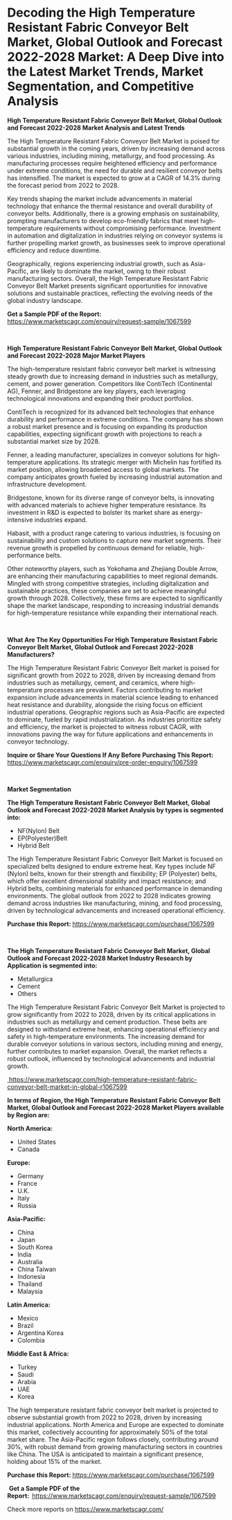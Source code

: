 <p><h1>Decoding the High Temperature Resistant Fabric Conveyor Belt Market, Global Outlook and Forecast 2022-2028 Market: A Deep Dive into the Latest Market Trends, Market Segmentation, and Competitive Analysis</h1></p><p><strong>High Temperature Resistant Fabric Conveyor Belt Market, Global Outlook and Forecast 2022-2028 Market Analysis and Latest Trends</strong></p>
<p><p>The High Temperature Resistant Fabric Conveyor Belt Market is poised for substantial growth in the coming years, driven by increasing demand across various industries, including mining, metallurgy, and food processing. As manufacturing processes require heightened efficiency and performance under extreme conditions, the need for durable and resilient conveyor belts has intensified. The market is expected to grow at a CAGR of 14.3% during the forecast period from 2022 to 2028.</p><p>Key trends shaping the market include advancements in material technology that enhance the thermal resistance and overall durability of conveyor belts. Additionally, there is a growing emphasis on sustainability, prompting manufacturers to develop eco-friendly fabrics that meet high-temperature requirements without compromising performance. Investment in automation and digitalization in industries relying on conveyor systems is further propelling market growth, as businesses seek to improve operational efficiency and reduce downtime.</p><p>Geographically, regions experiencing industrial growth, such as Asia-Pacific, are likely to dominate the market, owing to their robust manufacturing sectors. Overall, the High Temperature Resistant Fabric Conveyor Belt Market presents significant opportunities for innovative solutions and sustainable practices, reflecting the evolving needs of the global industry landscape.</p></p>
<p><strong>Get a Sample PDF of the Report:&nbsp;</strong> <a href="https://www.marketscagr.com/enquiry/request-sample/1067599?utm_campaign=1902&utm_medium=2&utm_source=Github&utm_content=ia&utm_term=21032025&utm_id=high-temperature-resistant-fabric-conveyor-belt-market-global-outlook-and-forecast-2022-2028">https://www.marketscagr.com/enquiry/request-sample/1067599</a></p>
<p>&nbsp;</p>
<p><strong>High Temperature Resistant Fabric Conveyor Belt Market, Global Outlook and Forecast 2022-2028 Major Market Players</strong></p>
<p><p>The high-temperature resistant fabric conveyor belt market is witnessing steady growth due to increasing demand in industries such as metallurgy, cement, and power generation. Competitors like ContiTech (Continental AG), Fenner, and Bridgestone are key players, each leveraging technological innovations and expanding their product portfolios.</p><p>ContiTech is recognized for its advanced belt technologies that enhance durability and performance in extreme conditions. The company has shown a robust market presence and is focusing on expanding its production capabilities, expecting significant growth with projections to reach a substantial market size by 2028.</p><p>Fenner, a leading manufacturer, specializes in conveyor solutions for high-temperature applications. Its strategic merger with Michelin has fortified its market position, allowing broadened access to global markets. The company anticipates growth fueled by increasing industrial automation and infrastructure development.</p><p>Bridgestone, known for its diverse range of conveyor belts, is innovating with advanced materials to achieve higher temperature resistance. Its investment in R&D is expected to bolster its market share as energy-intensive industries expand.</p><p>Habasit, with a product range catering to various industries, is focusing on sustainability and custom solutions to capture new market segments. Their revenue growth is propelled by continuous demand for reliable, high-performance belts.</p><p>Other noteworthy players, such as Yokohama and Zhejiang Double Arrow, are enhancing their manufacturing capabilities to meet regional demands. Mingled with strong competitive strategies, including digitalization and sustainable practices, these companies are set to achieve meaningful growth through 2028. Collectively, these firms are expected to significantly shape the market landscape, responding to increasing industrial demands for high-temperature resistance while expanding their international reach.</p></p>
<p>&nbsp;</p>
<p><strong>What Are The Key Opportunities For High Temperature Resistant Fabric Conveyor Belt Market, Global Outlook and Forecast 2022-2028 Manufacturers?</strong></p>
<p><p>The High Temperature Resistant Fabric Conveyor Belt market is poised for significant growth from 2022 to 2028, driven by increasing demand from industries such as metallurgy, cement, and ceramics, where high-temperature processes are prevalent. Factors contributing to market expansion include advancements in material science leading to enhanced heat resistance and durability, alongside the rising focus on efficient industrial operations. Geographic regions such as Asia-Pacific are expected to dominate, fueled by rapid industrialization. As industries prioritize safety and efficiency, the market is projected to witness robust CAGR, with innovations paving the way for future applications and enhancements in conveyor technology.</p></p>
<p><strong>Inquire or Share Your Questions If Any Before Purchasing This Report:</strong> <a href="https://www.marketscagr.com/enquiry/pre-order-enquiry/1067599?utm_campaign=1902&utm_medium=2&utm_source=Github&utm_content=ia&utm_term=21032025&utm_id=high-temperature-resistant-fabric-conveyor-belt-market-global-outlook-and-forecast-2022-2028">https://www.marketscagr.com/enquiry/pre-order-enquiry/1067599</a></p>
<p>&nbsp;</p>
<p><strong>Market Segmentation</strong></p>
<p><strong>The High Temperature Resistant Fabric Conveyor Belt Market, Global Outlook and Forecast 2022-2028 Market Analysis by types is segmented into:</strong></p>
<p><ul><li>NF(Nylon) Belt</li><li>EP(Polyester)Belt</li><li>Hybrid Belt</li></ul></p>
<p><p>The High Temperature Resistant Fabric Conveyor Belt Market is focused on specialized belts designed to endure extreme heat. Key types include NF (Nylon) belts, known for their strength and flexibility; EP (Polyester) belts, which offer excellent dimensional stability and impact resistance; and Hybrid belts, combining materials for enhanced performance in demanding environments. The global outlook from 2022 to 2028 indicates growing demand across industries like manufacturing, mining, and food processing, driven by technological advancements and increased operational efficiency.</p></p>
<p><strong>Purchase this Report:&nbsp;</strong><a href="https://www.marketscagr.com/purchase/1067599?utm_campaign=1902&utm_medium=2&utm_source=Github&utm_content=ia&utm_term=21032025&utm_id=high-temperature-resistant-fabric-conveyor-belt-market-global-outlook-and-forecast-2022-2028">https://www.marketscagr.com/purchase/1067599</a></p>
<p>&nbsp;</p>
<p><strong>The High Temperature Resistant Fabric Conveyor Belt Market, Global Outlook and Forecast 2022-2028 Market Industry Research by Application is segmented into:</strong></p>
<p><ul><li>Metallurgica</li><li>Cement</li><li>Others</li></ul></p>
<p><p>The High Temperature Resistant Fabric Conveyor Belt Market is projected to grow significantly from 2022 to 2028, driven by its critical applications in industries such as metallurgy and cement production. These belts are designed to withstand extreme heat, enhancing operational efficiency and safety in high-temperature environments. The increasing demand for durable conveyor solutions in various sectors, including mining and energy, further contributes to market expansion. Overall, the market reflects a robust outlook, influenced by technological advancements and industrial growth.</p></p>
<p><a href="https://www.marketscagr.com/high-temperature-resistant-fabric-conveyor-belt-market-in-global-r1067599?utm_campaign=1902&utm_medium=2&utm_source=Github&utm_content=ia&utm_term=21032025&utm_id=high-temperature-resistant-fabric-conveyor-belt-market-global-outlook-and-forecast-2022-2028">&nbsp;https://www.marketscagr.com/high-temperature-resistant-fabric-conveyor-belt-market-in-global-r1067599</a></p>
<p><strong>In terms of Region, the High Temperature Resistant Fabric Conveyor Belt Market, Global Outlook and Forecast 2022-2028 Market Players available by Region are:</strong></p>
<p>
    <p> <strong> North America: </strong>
        <ul>
            <li>United States</li>
            <li>Canada</li>
        </ul>
        </p> 
    <p> <strong> Europe: </strong>
        <ul>
            <li>Germany</li>
            <li>France</li>
            <li>U.K.</li>
            <li>Italy</li>
            <li>Russia</li>
        </ul>
        </p> 
    <p> <strong> Asia-Pacific: </strong>
        <ul>
            <li>China</li>
            <li>Japan</li>
            <li>South Korea</li>
            <li>India</li>
            <li>Australia</li>
            <li>China Taiwan</li>
            <li>Indonesia</li>
            <li>Thailand</li>
            <li>Malaysia</li>
        </ul>
        </p> 
    <p> <strong> Latin America: </strong>
        <ul>
            <li>Mexico</li>
            <li>Brazil</li>
            <li>Argentina Korea</li>
            <li>Colombia</li>
        </ul>
        </p> 
    <p> <strong> Middle East & Africa: </strong>
        <ul>
            <li>Turkey</li>
            <li>Saudi</li>
            <li>Arabia</li>
            <li>UAE</li>
            <li>Korea</li>
        </ul>
    </p>
    </p>
<p><p>The high temperature resistant fabric conveyor belt market is projected to observe substantial growth from 2022 to 2028, driven by increasing industrial applications. North America and Europe are expected to dominate this market, collectively accounting for approximately 50% of the total market share. The Asia-Pacific region follows closely, contributing around 30%, with robust demand from growing manufacturing sectors in countries like China. The USA is anticipated to maintain a significant presence, holding about 15% of the market.</p></p>
<p><strong>Purchase this Report: </strong><a href="https://www.marketscagr.com/purchase/1067599?utm_campaign=1902&utm_medium=2&utm_source=Github&utm_content=ia&utm_term=21032025&utm_id=high-temperature-resistant-fabric-conveyor-belt-market-global-outlook-and-forecast-2022-2028">https://www.marketscagr.com/purchase/1067599</a></p>
<p>&nbsp;<strong>Get a Sample PDF of the Report:&nbsp;&nbsp;</strong><a href="https://www.marketscagr.com/enquiry/request-sample/1067599?utm_campaign=1902&utm_medium=2&utm_source=Github&utm_content=ia&utm_term=21032025&utm_id=high-temperature-resistant-fabric-conveyor-belt-market-global-outlook-and-forecast-2022-2028">https://www.marketscagr.com/enquiry/request-sample/1067599</a></p>
<p><strong></strong></p>
<p>Check more reports on <a href="https://www.marketscagr.com/?utm_campaign=1902&utm_medium=2&utm_source=Github&utm_content=ia&utm_term=21032025&utm_id=high-temperature-resistant-fabric-conveyor-belt-market-global-outlook-and-forecast-2022-2028">https://www.marketscagr.com/</a></p>